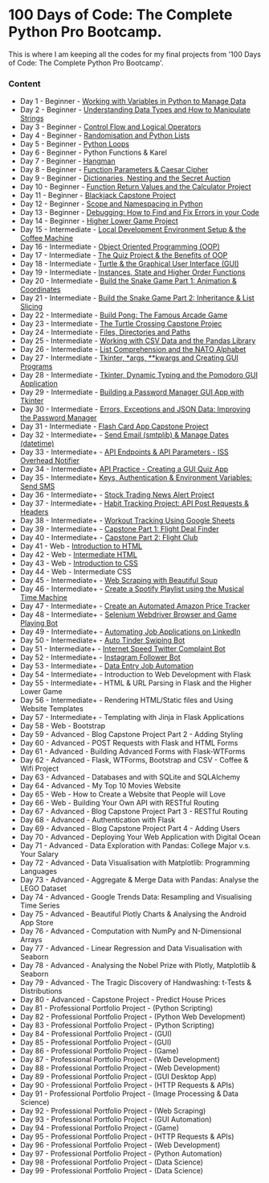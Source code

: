 # **100 Days of Code: The Complete Python Pro Bootcamp.**  
This is where I am keeping all the codes for my final projects from '100 Days of Code: The Complete Python Pro Bootcamp'.   

### Content   
* Day 1 - Beginner - [Working with Variables in Python to Manage Data ](https://github.com/Dv-nn/100-Days-of-Code--The-Complete-Python-Pro-Bootcamp-/blob/main/Day%201/main.py) 
* Day 2 - Beginner - [Understanding Data Types and How to Manipulate Strings](https://github.com/Dv-nn/100-Days-of-Code--The-Complete-Python-Pro-Bootcamp-/blob/main/Day%202/main.py)
* Day 3 - Beginner - [Control Flow and Logical Operators](https://github.com/Dv-nn/100-Days-of-Code--The-Complete-Python-Pro-Bootcamp-/blob/main/Day%203/main.py)
* Day 4 - Beginner - [Randomisation and Python Lists](https://github.com/Dv-nn/100-Days-of-Code--The-Complete-Python-Pro-Bootcamp-/blob/main/Day%204/main.py)
* Day 5 - Beginner - [Python Loops](https://github.com/Dv-nn/100-Days-of-Code--The-Complete-Python-Pro-Bootcamp-/edit/main/Day%205/main.py)
* Day 6 - Beginner - Python Functions & Karel
* Day 7 - Beginner - [Hangman](https://github.com/Dv-nn/100-Days-of-Code--The-Complete-Python-Pro-Bootcamp-/tree/main/Day%207)
* Day 8 - Beginner - [Function Parameters & Caesar Cipher](https://github.com/Dv-nn/100-Days-of-Code--The-Complete-Python-Pro-Bootcamp-/blob/main/Day%208/main.py)
* Day 9 - Beginner - [Dictionaries, Nesting and the Secret Auction](https://github.com/Dv-nn/100-Days-of-Code--The-Complete-Python-Pro-Bootcamp-/tree/main/Day%209)
* Day 10 - Beginner - [Function Return Values and the Calculator Project](https://github.com/Dv-nn/100-Days-of-Code--The-Complete-Python-Pro-Bootcamp-/tree/main/Day%2010)
* Day 11 - Beginner - [Blackjack Capstone Project](https://github.com/Dv-nn/100-Days-of-Code--The-Complete-Python-Pro-Bootcamp-/blob/main/Day%2011/blackjack.py)
* Day 12 - Beginner - [Scope and Namespacing in Python](https://github.com/Dv-nn/100-Days-of-Code--The-Complete-Python-Pro-Bootcamp-/blob/main/Day%2012/main.py)
* Day 13 - Beginner - [Debugging: How to Find and Fix Errors in your Code](https://github.com/Dv-nn/100-Days-of-Code--The-Complete-Python-Pro-Bootcamp-/blob/main/Day%2013/main.py)
* Day 14 - Beginner - [Higher Lower Game Project](https://github.com/Dv-nn/100-Days-of-Code--The-Complete-Python-Pro-Bootcamp-/tree/main/Day%2014)
* Day 15 - Intermediate - [Local Development Environment Setup & the Coffee Machine](https://github.com/Dv-nn/100-Days-of-Code--The-Complete-Python-Pro-Bootcamp-/tree/main/Day%2015)
* Day 16 - Intermediate - [Object Oriented Programming (OOP)](https://github.com/Dv-nn/100-Days-of-Code--The-Complete-Python-Pro-Bootcamp-/tree/main/Day%2016)
* Day 17 - Intermediate - [The Quiz Project & the Benefits of OOP](https://github.com/Dv-nn/100-Days-of-Code--The-Complete-Python-Pro-Bootcamp-/tree/main/Day%2017/quiz-game)
* Day 18 - Intermediate - [Turtle & the Graphical User Interface (GUI)](https://github.com/Dv-nn/100-Days-of-Code--The-Complete-Python-Pro-Bootcamp-/tree/main/Day%2018)
* Day 19 - Intermediate - [Instances, State and Higher Order Functions](https://github.com/Dv-nn/100-Days-of-Code--The-Complete-Python-Pro-Bootcamp-/tree/main/Day%2019)
* Day 20 - Intermediate - [Build the Snake Game Part 1: Animation & Coordinates](https://github.com/Dv-nn/100-Days-of-Code--The-Complete-Python-Pro-Bootcamp-/tree/main/Day%2020)
* Day 21 - Intermediate - [Build the Snake Game Part 2: Inheritance & List Slicing](https://github.com/Dv-nn/100-Days-of-Code--The-Complete-Python-Pro-Bootcamp-/tree/main/Day%2021)
* Day 22 - Intermediate - [Build Pong: The Famous Arcade Game](https://github.com/Dv-nn/100-Days-of-Code--The-Complete-Python-Pro-Bootcamp-/tree/main/Day%2022)  
* Day 23 - Intermediate - [The Turtle Crossing Capstone Projec](https://github.com/Dv-nn/100-Days-of-Code--The-Complete-Python-Pro-Bootcamp-/tree/main/Day%2023) 
* Day 24 - Intermediate - [Files, Directories and Paths](https://github.com/Dv-nn/100-Days-of-Code--The-Complete-Python-Pro-Bootcamp-/tree/main/Day%2024)  
* Day 25 - Intermediate - [Working with CSV Data and the Pandas Library](https://github.com/Dv-nn/100-Days-of-Code--The-Complete-Python-Pro-Bootcamp-/tree/main/Day%2025) 
* Day 26 - Intermediate - [List Comprehension and the NATO Alphabet](https://github.com/Dv-nn/100-Days-of-Code--The-Complete-Python-Pro-Bootcamp-/tree/main/Day%2026)  
* Day 27 - Intermediate - [Tkinter, *args, **kwargs and Creating GUI Programs](https://github.com/Dv-nn/100-Days-of-Code--The-Complete-Python-Pro-Bootcamp-/tree/main/Day%2027)
* Day 28 - Intermediate - [Tkinter, Dynamic Typing and the Pomodoro GUI Application](https://github.com/Dv-nn/100-Days-of-Code--The-Complete-Python-Pro-Bootcamp-/tree/main/Day%2028)  
* Day 29 - Intermediate - [Building a Password Manager GUI App with Tkinter](https://github.com/Dv-nn/100-Days-of-Code--The-Complete-Python-Pro-Bootcamp-/tree/main/Day%2029)  
* Day 30 - Intermediate - [Errors, Exceptions and JSON Data: Improving the Password Manager](https://github.com/Dv-nn/100-Days-of-Code--The-Complete-Python-Pro-Bootcamp-/tree/main/Day%2030)  
* Day 31 - Intermediate - [Flash Card App Capstone Project](https://github.com/Dv-nn/100-Days-of-Code--The-Complete-Python-Pro-Bootcamp-/tree/main/Day%2031)  
* Day 32 - Intermediate+ - [Send Email (smtplib) & Manage Dates (datetime)](https://github.com/Dv-nn/100-Days-of-Code--The-Complete-Python-Pro-Bootcamp-/tree/main/Day%2032)  
* Day 33 - Intermediate+ - [API Endpoints & API Parameters - ISS Overhead Notifier](https://github.com/Dv-nn/100-Days-of-Code--The-Complete-Python-Pro-Bootcamp-/tree/main/Day%2033)  
* Day 34 - Intermediate+  [API Practice - Creating a GUI Quiz App](https://github.com/Dv-nn/100-Days-of-Code--The-Complete-Python-Pro-Bootcamp-/tree/main/Day%2034/quizzler-app)  
* Day 35 - Intermediate+  [Keys, Authentication & Environment Variables: Send SMS](https://github.com/Dv-nn/100-Days-of-Code--The-Complete-Python-Pro-Bootcamp-/tree/main/Day%2035)  
* Day 36 - Intermediate+ - [Stock Trading News Alert Project](https://github.com/Dv-nn/100-Days-of-Code--The-Complete-Python-Pro-Bootcamp-/tree/main/Day%2036)  
* Day 37 - Intermediate+ - [Habit Tracking Project: API Post Requests & Headers](https://github.com/Dv-nn/100-Days-of-Code--The-Complete-Python-Pro-Bootcamp-/tree/main/Day%2037)  
* Day 38 - Intermediate+ - [Workout Tracking Using Google Sheets](https://github.com/Dv-nn/100-Days-of-Code--The-Complete-Python-Pro-Bootcamp-/tree/main/Day%2038)  
* Day 39 - Intermediate+ - [Capstone Part 1: Flight Deal Finder](https://github.com/Dv-nn/100-Days-of-Code--The-Complete-Python-Pro-Bootcamp-/tree/main/Day%2039)  
* Day 40 - Intermediate+ - [Capstone Part 2: Flight Club](https://github.com/Dv-nn/100-Days-of-Code--The-Complete-Python-Pro-Bootcamp-/tree/main/Day%2040)  
* Day 41 - Web - [Introduction to HTML](https://github.com/Dv-nn/100-Days-of-Code--The-Complete-Python-Pro-Bootcamp-/tree/main/Day%2041)  
* Day 42 - Web - [Intermediate HTML](https://github.com/Dv-nn/100-Days-of-Code--The-Complete-Python-Pro-Bootcamp-/tree/main/Day%2042)
* Day 43 - Web - [Introduction to CSS](https://github.com/Dv-nn/100-Days-of-Code--The-Complete-Python-Pro-Bootcamp-/tree/main/Day%2043)  
* Day 44 - Web - Intermediate CSS
* Day 45 - Intermediate+ - [Web Scraping with Beautiful Soup](https://github.com/Dv-nn/100-Days-of-Code--The-Complete-Python-Pro-Bootcamp-/tree/main/Day%2045)  
* Day 46 - Intermediate+ - [Create a Spotify Playlist using the Musical Time Machine](https://github.com/Dv-nn/100-Days-of-Code--The-Complete-Python-Pro-Bootcamp-/tree/main/Day%2046)
* Day 47 - Intermediate+ - [Create an Automated Amazon Price Tracker](https://github.com/Dv-nn/100-Days-of-Code--The-Complete-Python-Pro-Bootcamp-/tree/main/Day%2047)
* Day 48 - Intermediate+ - [Selenium Webdriver Browser and Game Playing Bot](https://github.com/Dv-nn/100-Days-of-Code--The-Complete-Python-Pro-Bootcamp-/tree/main/Day%2048)
* Day 49 - Intermediate+ - [Automating Job Applications on LinkedIn](https://github.com/Dv-nn/100-Days-of-Code--The-Complete-Python-Pro-Bootcamp-/tree/main/Day%2049)
* Day 50 - Intermediate+ - [Auto Tinder Swiping Bot](https://github.com/Dv-nn/100-Days-of-Code--The-Complete-Python-Pro-Bootcamp-/tree/main/Day%2050)
* Day 51 - Intermediate+ - [Internet Speed Twitter Complaint Bot](https://github.com/Dv-nn/100-Days-of-Code--The-Complete-Python-Pro-Bootcamp-/tree/main/Day%2051)
* Day 52 - Intermediate+ - [Instagram Follower Bot](https://github.com/Dv-nn/100-Days-of-Code--The-Complete-Python-Pro-Bootcamp-/tree/main/Day%2052)
* Day 53 - Intermediate+ - [Data Entry Job Automation](https://github.com/Dv-nn/100-Days-of-Code--The-Complete-Python-Pro-Bootcamp-/tree/main/Day%2053)
* Day 54 - Intermediate+ - Introduction to Web Development with Flask
* Day 55 - Intermediate+ - HTML & URL Parsing in Flask and the Higher Lower Game
* Day 56 - Intermediate+ - Rendering HTML/Static files and Using Website Templates
* Day 57 - Intermediate+ - Templating with Jinja in Flask Applications
* Day 58 - Web - Bootstrap
* Day 59 - Advanced - Blog Capstone Project Part 2 - Adding Styling
* Day 60 - Advanced - POST Requests with Flask and HTML Forms
* Day 61 - Advanced - Building Advanced Forms with Flask-WTForms
* Day 62 - Advanced - Flask, WTForms, Bootstrap and CSV - Coffee & Wifi Project
* Day 63 - Advanced - Databases and with SQLite and SQLAlchemy
* Day 64 - Advanced - My Top 10 Movies Website
* Day 65 - Web - How to Create a Website that People will Love
* Day 66 - Web - Building Your Own API with RESTful Routing
* Day 67 - Advanced - Blog Capstone Project Part 3 - RESTful Routing
* Day 68 - Advanced - Authentication with Flask
* Day 69 - Advanced - Blog Capstone Project Part 4 - Adding Users
* Day 70 - Advanced - Deploying Your Web Application with Digital Ocean
* Day 71 - Advanced - Data Exploration with Pandas: College Major v.s. Your Salary
* Day 72 - Advanced - Data Visualisation with Matplotlib: Programming Languages
* Day 73 - Advanced - Aggregate & Merge Data with Pandas: Analyse the LEGO Dataset
* Day 74 - Advanced - Google Trends Data: Resampling and Visualising Time Series
* Day 75 - Advanced - Beautiful Plotly Charts & Analysing the Android App Store
* Day 76 - Advanced - Computation with NumPy and N-Dimensional Arrays
* Day 77 - Advanced - Linear Regression and Data Visualisation with Seaborn
* Day 78 - Advanced - Analysing the Nobel Prize with Plotly, Matplotlib & Seaborn
* Day 79 - Advanced - The Tragic Discovery of Handwashing: t-Tests & Distributions
* Day 80 - Advanced - Capstone Project - Predict House Prices
* Day 81 - Professional Portfolio Project - (Python Scripting)
* Day 82 - Professional Portfolio Project - (Python Web Development)
* Day 83 - Professional Portfolio Project - (Python Scripting)
* Day 84 - Professional Portfolio Project - (GUI)
* Day 85 - Professional Portfolio Project - (GUI)
* Day 86 - Professional Portfolio Project - (Game)
* Day 87 - Professional Portfolio Project - (Web Development)
* Day 88 - Professional Portfolio Project - (Web Development)
* Day 89 - Professional Portfolio Project - (GUI Desktop App)
* Day 90 - Professional Portfolio Project - (HTTP Requests & APIs)
* Day 91 - Professional Portfolio Project - (Image Processing & Data Science)
* Day 92 - Professional Portfolio Project - (Web Scraping)
* Day 93 - Professional Portfolio Project - (GUI Automation)
* Day 94 - Professional Portfolio Project - (Game)
* Day 95 - Professional Portfolio Project - (HTTP Requests & APIs)
* Day 96 - Professional Portfolio Project - (Web Development)
* Day 97 - Professional Portfolio Project - (Python Automation)
* Day 98 - Professional Portfolio Project - (Data Science)
* Day 99 - Professional Portfolio Project - (Data Science)
